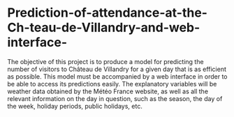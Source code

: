 # Prediction-of-attendance-at-the-Ch-teau-de-Villandry-and-web-interface-
 The objective of this project is to produce a model for predicting the number of visitors to Château de Villandry for a given day that is as efficient as possible. This model must be accompanied by a web interface in order to be able to access its predictions easily. The explanatory variables will be weather data obtained by the Météo France website, as well as all the relevant information on the day in question, such as the season, the day of the week, holiday periods, public holidays, etc.
